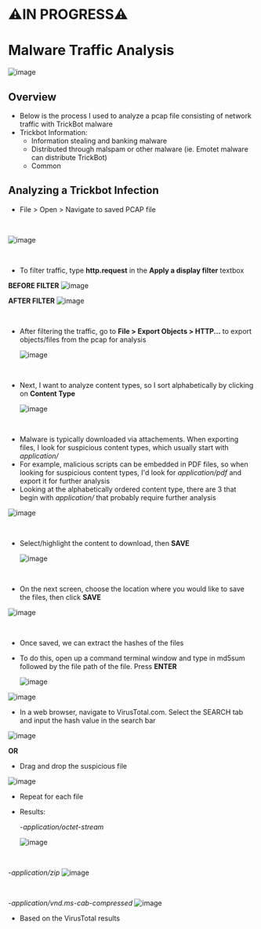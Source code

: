 # ⚠️IN PROGRESS⚠️

 
  # Malware Traffic Analysis 
  
 <p align="center">

   ![image](https://github.com/T-A-Smith/Wireshark-Practice/assets/143060189/a5fc7dcc-8b00-47c1-89ec-111d7c84e51c)
 </p>

## Overview
* Below is the process I used to analyze a pcap file consisting of network traffic with TrickBot malware
* Trickbot Information:
  - Information stealing and banking malware
  - Distributed through malspam or other malware (ie. Emotet malware can distribute TrickBot)
  - Common 

## Analyzing a Trickbot Infection

* File > Open > Navigate to saved PCAP file

<br>

![image](https://github.com/T-A-Smith/Wireshark-Practice/assets/143060189/0c5c5f77-2517-4254-bce2-fe29069d18ea)

<br>

* To filter traffic, type **http.request** in the **Apply a display filter** textbox
  
**BEFORE FILTER** 
![image](https://github.com/T-A-Smith/Wireshark-Practice/assets/143060189/ff5440b3-2c44-492d-bf83-2218cdccc3bd)

**AFTER FILTER**
![image](https://github.com/T-A-Smith/Wireshark-Practice/assets/143060189/dcbba400-4f24-4dd3-8ed6-ef3d999c0471)

<br> 

* After filtering the traffic, go to **File > Export Objects > HTTP...** to export objects/files from the pcap for analysis

  ![image](https://github.com/T-A-Smith/Wireshark-Practice/assets/143060189/bf3f249f-20b7-4afa-a9f5-c579f7f5472e)

<br> 

* Next, I want to analyze content types, so I sort alphabetically by clicking on **Content Type**  
  
  ![image](https://github.com/T-A-Smith/Wireshark-Practice/assets/143060189/c7279df9-2a15-4e92-a105-c913142b736a)

<br> 

* Malware is typically downloaded via attachements. When exporting files, I look for suspicious content types, which usually start with *application/*
* For example, malicious scripts can be embedded in PDF files, so when looking for suspicious content types, I'd look for *application/pdf* and export it for further analysis
* Looking at the alphabetically ordered content type, there are 3 that begin with *application/* that probably require further analysis

![image](https://github.com/T-A-Smith/Wireshark-Practice/assets/143060189/b9fc73b5-aaa5-4be6-8f77-7b6badac0601)

<br> 

* Select/highlight the content to download, then **SAVE**

  ![image](https://github.com/T-A-Smith/Wireshark-Practice/assets/143060189/555813f1-0db6-43ca-b47e-a5304b02b4c5)

  
<br>

* On the next screen, choose the location where you would like to save the files, then click **SAVE**

![image](https://github.com/T-A-Smith/Wireshark-Practice/assets/143060189/b0a084a8-0e05-4b29-891b-0bd277362705)

<br> 

* Once saved, we can extract the hashes of the files
* To do this, open up a command terminal window and type in md5sum followed by the file path of the file. Press **ENTER**

  ![image](https://github.com/T-A-Smith/Wireshark-Practice/assets/143060189/cf253588-c2b8-4905-8737-34ff7da9bdfc)

![image](https://github.com/T-A-Smith/Wireshark-Practice/assets/143060189/da041b3d-9b38-4de6-8481-3083ff5995ff)

* In a web browser,  navigate to VirusTotal.com. Select the SEARCH tab and input the hash value in the search bar
  
![image](https://github.com/T-A-Smith/Wireshark-Practice/assets/143060189/73df8330-205f-4b34-ba0e-8438148ee73f)

**OR**

* Drag and drop the suspicious file
  
![image](https://github.com/T-A-Smith/Wireshark-Practice/assets/143060189/a98f2241-8f54-4dee-ad58-d19a55eed39c)

 * Repeat for each file
 * Results: 
   
    -*application/octet-stream*
   
   ![image](https://github.com/T-A-Smith/Wireshark-Practice/assets/143060189/b69ecb9a-0f89-4736-b9d7-493e3bb18ceb)

<br>

   -*application/zip* 
 ![image](https://github.com/T-A-Smith/Wireshark-Practice/assets/143060189/32a30cf7-429d-4572-a18f-dd710c5bb554)

<br>

  -*application/vnd.ms-cab-compressed* 
![image](https://github.com/T-A-Smith/Wireshark-Practice/assets/143060189/365fb4a7-252e-4149-ab8f-cb732335cf6c)


* Based on the VirusTotal results



